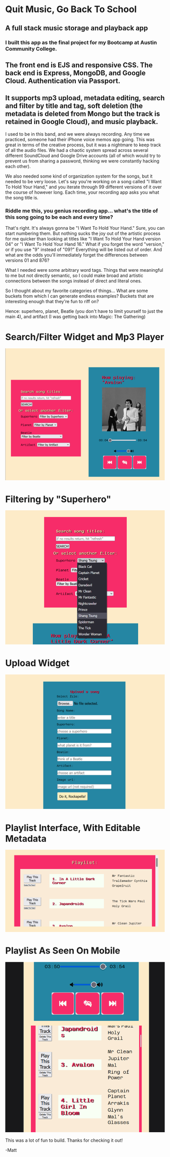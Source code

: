 # Quit Music, Go Back To School

## A full stack music storage and playback app

### I built this app as the final project for my Bootcamp at Austin Community College.
## The front end is EJS and responsive CSS. The back end is Express, MongoDB, and Google Cloud. Authentication via Passport.
## It supports mp3 upload, metadata editing, search and filter by title and tag, soft deletion (the metadata is deleted from Mongo but the track is retained in Google Cloud), and music playback.

I used to be in this band, and we were always recording. Any time we practiced, someone had their iPhone voice memos app going. This was great in terms of the creative process, but it was a nightmare to keep track of all the audio files. We had a chaotic system spread across several different SoundCloud and Google Drive accounts (all of which would try to prevent us from sharing a password, thinking we were constantly hacking each other).

We also needed some kind of organization system for the songs, but it needed to be very loose. 
Let's say you're working on a song called "I Want To Hold Your Hand," and you iterate through 99 different versions of it over the course of however long. Each time, your recording app asks you what the song title is.
### Riddle me this, you genius recording app... what's the title of this song going to be each and every time?
That's right. It's always gonna be "I Want To Hold Your Hand." Sure, you can start numbering them. But nothing sucks the joy out of the artistic process for me quicker than looking at titles like "I Want To Hold Your Hand version 04" or "I Want To Hold Your Hand 16." What if you forget the word "version," or if you use "9" instead of "09?" Everything will be listed out of order. And what are the odds you'll immediately forget the differences between versions 01 and 876?

What I needed were some arbitrary word tags. Things that were meaningful to me but not directly semantic, so I could make broad and artistic connections between the songs instead of direct and literal ones. 

So I thought about my favorite categories of things... What are some buckets from which I can generate endless examples? Buckets that are interesting enough that they're fun to riff on? 

Hence: superhero, planet, Beatle (you don't have to limit yourself to just the main 4), and artifact (I was getting back into Magic: The Gathering)




# Search/Filter Widget and Mp3 Player
![filter widget and mp3 player](../quitMusic-screens/02.png)

# Filtering by "Superhero"
![filtering by superhero](../quitMusic-screens/08.png)

# Upload Widget
![music uploader](../quitMusic-screens/04.png)

# Playlist Interface, With Editable Metadata
![playlist](../quitMusic-screens/03.png)

# Playlist As Seen On Mobile
![mobile playlist](../quitMusic-screens/05.png)


This was a lot of fun to build. Thanks for checking it out!

-Matt
